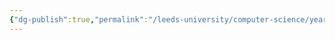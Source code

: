 ```yaml
---
{"dg-publish":true,"permalink":"/leeds-university/computer-science/year-2/data-mining/","tags":["Mandatory-Module"]}
---
```


